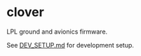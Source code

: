 # clover

LPL ground and avionics firmware.

See [DEV_SETUP.md](DEV_SETUP.md) for development setup.